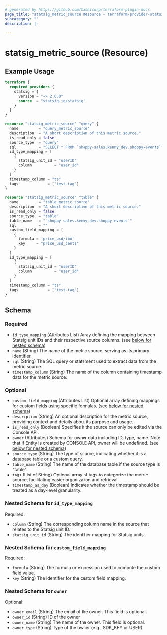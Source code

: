 ```yaml
---
# generated by https://github.com/hashicorp/terraform-plugin-docs
page_title: "statsig_metric_source Resource - terraform-provider-statsig"
subcategory: ""
description: |-
  
---
```


# statsig_metric_source (Resource)



## Example Usage

```terraform
terraform {
  required_providers {
    statsig = {
      version = "~> 2.0.0"
      source  = "statsig-io/statsig"
    }
  }
}

resource "statsig_metric_source" "query" {
  name         = "query_metric_source"
  description  = "A short description of this metric source."
  is_read_only = false
  source_type  = "query"
  sql          = "SELECT * FROM `shoppy-sales.kenny_dev.shoppy-events`"
  id_type_mapping = [
    {
      statsig_unit_id = "userID"
      column          = "user_id"
    }
  ]
  timestamp_column = "ts"
  tags             = ["test-tag"]
}

resource "statsig_metric_source" "table" {
  name         = "table_metric_source"
  description  = "A short description of this metric source."
  is_read_only = false
  source_type  = "table"
  table_name   = "`shoppy-sales.kenny_dev.shoppy-events`"
  sql          = ""
  custom_field_mapping = [
    {
      formula = "price_usd/100"
      key     = "price_usd_cents"
    }
  ]
  id_type_mapping = [
    {
      statsig_unit_id = "userID"
      column          = "user_id"
    }
  ]
  timestamp_column = "ts"
  tags             = ["test-tag"]
}
```

<!-- schema generated by tfplugindocs -->
## Schema

### Required

- `id_type_mapping` (Attributes List) Array defining the mapping between Statsig unit IDs and their respective source columns. (see [below for nested schema](#nestedatt--id_type_mapping))
- `name` (String) The name of the metric source, serving as its primary identifier.
- `sql` (String) The SQL query or statement used to extract data from the metric source.
- `timestamp_column` (String) The name of the column containing timestamp data for the metric source.

### Optional

- `custom_field_mapping` (Attributes List) Optional array defining mappings for custom fields using specific formulas. (see [below for nested schema](#nestedatt--custom_field_mapping))
- `description` (String) An optional description for the metric source, providing context and details about its purpose and usage.
- `is_read_only` (Boolean) Specifies if the source can only be edited via the Console API.
- `owner` (Attributes) Schema for owner data including ID, type, name. Note that if Entity is created by CONSOLE API, owner will be undefined. (see [below for nested schema](#nestedatt--owner))
- `source_type` (String) The type of source, indicating whether it is a database table or a custom query.
- `table_name` (String) The name of the database table if the source type is "table".
- `tags` (List of String) Optional array of tags to categorize the metric source, facilitating easier organization and retrieval.
- `timestamp_as_day` (Boolean) Indicates whether the timestamp should be treated as a day-level granularity.

<a id="nestedatt--id_type_mapping"></a>
### Nested Schema for `id_type_mapping`

Required:

- `column` (String) The corresponding column name in the source that relates to the Statsig unit ID.
- `statsig_unit_id` (String) The identifier mapping for Statsig units.


<a id="nestedatt--custom_field_mapping"></a>
### Nested Schema for `custom_field_mapping`

Required:

- `formula` (String) The formula or expression used to compute the custom field value.
- `key` (String) The identifier for the custom field mapping.


<a id="nestedatt--owner"></a>
### Nested Schema for `owner`

Optional:

- `owner_email` (String) The email of the owner. This field is optional.
- `owner_id` (String) ID of the owner
- `owner_name` (String) The name of the owner. This field is optional.
- `owner_type` (String) Type of the owner (e.g., SDK_KEY or USER)


